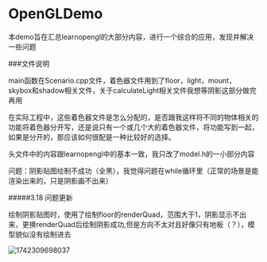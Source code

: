 # OpenGLDemo


本demo旨在汇总learnopengl的大部分内容，进行一个综合的应用，发现并解决一些问题









###文件说明

main函数在Scenario.cpp文件，着色器文件用到了floor，light，mount，skybox和shadow相关文件，关于calculateLight相关文件我想等阴影这部分做完再用

在实际工程中，这些着色器文件是怎么分配的，是否跟我这样将不同的物体相关的功能将着色器分开写，还是说只有一个或几个大的着色器文件，将功能写到一起，如果是分开的，那应该如何很配是一种比较好的选择。


头文件中的内容跟learnopengl中的基本一致，我只改了model.h的一小部分内容



问题：阴影贴图绘制不成功（全黑），我觉得问题在while循环里（正常的场景是能渲染出来的，只是阴影画不出来）

#####3.18 问题更新

绘制阴影贴图时，使用了绘制floor的renderQuad，范围大于1，阴影显示不出来，更换renderQuad后绘制阴影成功,但是方向不太对且好像只有地板（？），模型貌似没有绘制进去

![1742309698037](https://github.com/user-attachments/assets/93581f99-dd36-4fe2-bfb0-560b64fe5852)



